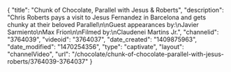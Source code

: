 {
    "title": "Chunk of Chocolate, Parallel with Jesus & Roberts",
    "description": "Chris Roberts pays a visit to Jesus Fernandez in Barcelona and gets chunky at their beloved Parallel\n\nGuest appearances by:\nJavier Sarmiento\nMax Frion\n\nFilmed by:\nClaudenei Martins Jr.",
    "channelid": "3764039",
    "videoid": "3764037",
    "date_created": "1409875963",
    "date_modified": "1470254356",
    "type": "captivate",
    "layout": "channelVideo",
    "url": "\/chocolate\/chunk-of-chocolate-parallel-with-jesus-roberts\/3764039-3764037"
}